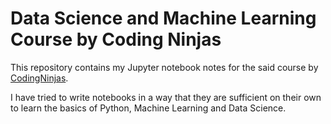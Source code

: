 # Data Science and Machine Learning Course by Coding Ninjas
This repository contains my Jupyter notebook notes for the said course by [CodingNinjas](https://github.com/CodingNinjasCodes).

I have tried to write notebooks in a way that they are sufficient on their own to learn the basics of Python, Machine Learning and Data Science.